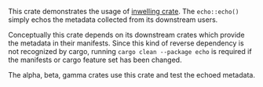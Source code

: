 This crate demonstrates the usage of
[inwelling crate](https://crates.io/crates/inwelling). The `echo::echo()` simply
echos the metadata collected from its downstream users.

Conceptually this crate depends on its downstream crates which provide the
metadata in their manifests. Since this kind of reverse dependency is not
recognized by cargo, running `cargo clean --package echo` is required if the
manifests or cargo feature set has been changed.

The alpha, beta, gamma crates use this crate and test the echoed metadata.
